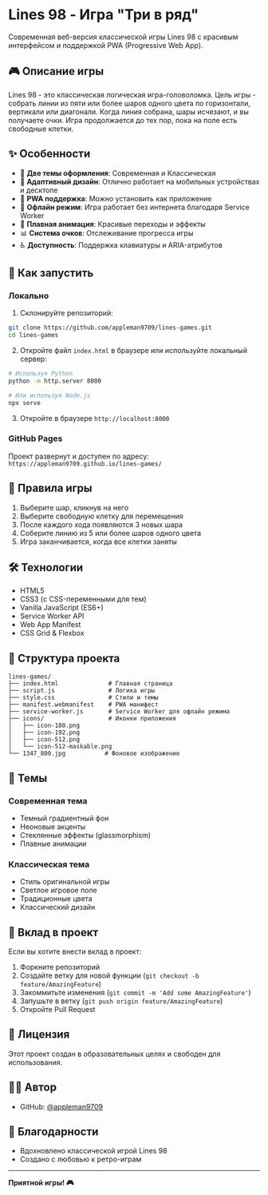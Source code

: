 # Lines 98 - Игра "Три в ряд"

Современная веб-версия классической игры Lines 98 с красивым интерфейсом и поддержкой PWA (Progressive Web App).

## 🎮 Описание игры

Lines 98 - это классическая логическая игра-головоломка. Цель игры - собрать линии из пяти или более шаров одного цвета по горизонтали, вертикали или диагонали. Когда линия собрана, шары исчезают, и вы получаете очки. Игра продолжается до тех пор, пока на поле есть свободные клетки.

## ✨ Особенности

- 🎨 **Две темы оформления**: Современная и Классическая
- 📱 **Адаптивный дизайн**: Отлично работает на мобильных устройствах и десктопе
- 🔌 **PWA поддержка**: Можно установить как приложение
- 💾 **Офлайн режим**: Игра работает без интернета благодаря Service Worker
- 🎯 **Плавная анимация**: Красивые переходы и эффекты
- 📊 **Система очков**: Отслеживание прогресса игры
- ♿ **Доступность**: Поддержка клавиатуры и ARIA-атрибутов

## 🚀 Как запустить

### Локально

1. Склонируйте репозиторий:
```bash
git clone https://github.com/appleman9709/lines-games.git
cd lines-games
```

2. Откройте файл `index.html` в браузере или используйте локальный сервер:
```bash
# Используя Python
python -m http.server 8000

# Или используя Node.js
npx serve
```

3. Откройте в браузере `http://localhost:8000`

### GitHub Pages

Проект развернут и доступен по адресу: `https://appleman9709.github.io/lines-games/`

## 🎯 Правила игры

1. Выберите шар, кликнув на него
2. Выберите свободную клетку для перемещения
3. После каждого хода появляются 3 новых шара
4. Соберите линию из 5 или более шаров одного цвета
5. Игра заканчивается, когда все клетки заняты

## 🛠 Технологии

- HTML5
- CSS3 (с CSS-переменными для тем)
- Vanilla JavaScript (ES6+)
- Service Worker API
- Web App Manifest
- CSS Grid & Flexbox

## 📁 Структура проекта

```
lines-games/
├── index.html              # Главная страница
├── script.js               # Логика игры
├── style.css               # Стили и темы
├── manifest.webmanifest    # PWA манифест
├── service-worker.js       # Service Worker для офлайн режима
├── icons/                  # Иконки приложения
│   ├── icon-180.png
│   ├── icon-192.png
│   ├── icon-512.png
│   └── icon-512-maskable.png
└── 1347_800.jpg           # Фоновое изображение

```

## 🎨 Темы

### Современная тема
- Темный градиентный фон
- Неоновые акценты
- Стеклянные эффекты (glassmorphism)
- Плавные анимации

### Классическая тема
- Стиль оригинальной игры
- Светлое игровое поле
- Традиционные цвета
- Классический дизайн

## 🤝 Вклад в проект

Если вы хотите внести вклад в проект:

1. Форкните репозиторий
2. Создайте ветку для новой функции (`git checkout -b feature/AmazingFeature`)
3. Закоммитьте изменения (`git commit -m 'Add some AmazingFeature'`)
4. Запушьте в ветку (`git push origin feature/AmazingFeature`)
5. Откройте Pull Request

## 📝 Лицензия

Этот проект создан в образовательных целях и свободен для использования.

## 👨‍💻 Автор

- GitHub: [@appleman9709](https://github.com/appleman9709)

## 🙏 Благодарности

- Вдохновлено классической игрой Lines 98
- Создано с любовью к ретро-играм

---

**Приятной игры! 🎮**


